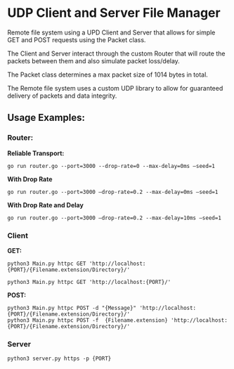 # UDP Client and Server File Manager

   Remote file system using a UPD Client and Server that allows for simple GET and POST requests using the Packet class.

   The Client and Server interact through the custom Router that will route the packets between them and also simulate packet loss/delay.

   The Packet class determines a max packet size of 1014 bytes in total. 
    
   The Remote file system uses a custom UDP library to allow for guaranteed delivery of packets and data integrity. 
    
## Usage Examples:

### Router:

**Reliable Transport:**

    go run router.go --port=3000 --drop-rate=0 --max-delay=0ms –seed=1

**With Drop Rate**

    go run router.go --port=3000 –drop-rate=0.2 --max-delay=0ms –seed=1

**With Drop Rate and Delay**

    go run router.go --port=3000 –drop-rate=0.2 --max-delay=10ms –seed=1


### Client

**GET:**

    python3 Main.py httpc GET 'http://localhost:{PORT}/{Filename.extension/Directory}/'

    python3 Main.py httpc GET 'http://localhost:{PORT}/'

  

**POST:**

    python3 Main.py httpc POST -d "{Message}" 'http://localhost:{PORT}/{Filename.extension/Directory}/'
    python3 Main.py httpc POST -f  {Filename.extension} 'http://localhost:{PORT}/{Filename.extension/Directory}/'

### Server
    python3 server.py https -p {PORT}


